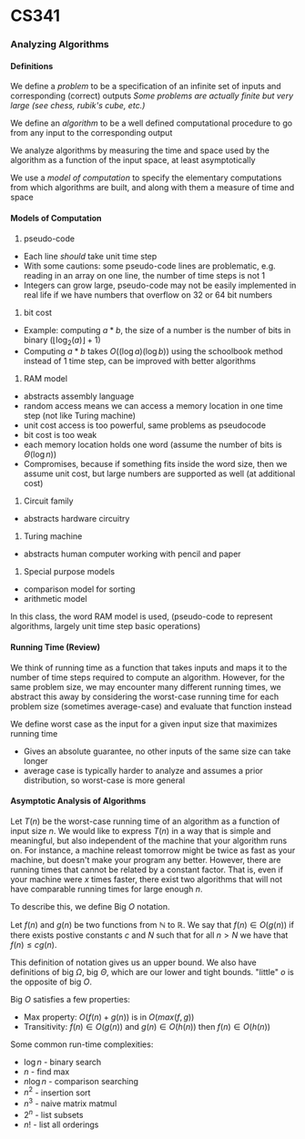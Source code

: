 # CS341

### Analyzing Algorithms
#### Definitions
We define a *problem* to be a specification of an infinite set of inputs and corresponding (correct) outputs
*Some problems are actually finite but very large (see chess, rubik's cube, etc.)*

We define an *algorithm* to be a well defined computational procedure to go from any input to the corresponding output

We analyze algorithms by measuring the time and space used by the algorithm as a function of the input space, at least asymptotically

We use a *model of computation* to specify the elementary computations from which algorithms are built, and along with them a measure of time and space

#### Models of Computation
1. pseudo-code
  * Each line *should* take unit time step
  * With some cautions: some pseudo-code lines are problematic, e.g. reading in an array on one line, the number of time steps is not $1$
  * Integers can grow large, pseudo-code may not be easily implemented in real life if we have numbers that overflow on 32 or 64 bit numbers
1. bit cost
  * Example: computing $a * b$, the size of a number is the number of bits in binary ($\lfloor\log_2(a) \rfloor+1$)
  * Computing $a*b$ takes $O((\log a)(\log b))$ using the schoolbook method instead of 1 time step, can be improved with better algorithms
1. RAM model
  * abstracts assembly language
  * random access means we can access a memory location in one time step (not like Turing machine)
  * unit cost access is too powerful, same problems as pseudocode
  * bit cost is too weak
  * each memory location holds one word (assume the number of bits is $\Theta(\log n)$)
  * Compromises, because if something fits inside the word size, then we assume unit cost, but large numbers are supported as well (at additional cost)
1. Circuit family
  * abstracts hardware circuitry
1. Turing machine
  * abstracts human computer working with pencil and paper
1. Special purpose models
  * comparison model for sorting
  * arithmetic model

In this class, the word RAM model is used, (pseudo-code to represent algorithms, largely unit time step basic operations)

#### Running Time (Review)
We think of running time as a function that takes inputs and maps it to the number of time steps required to compute an algorithm. However, for the same problem size, we may encounter many different running times, we abstract this away by considering the worst-case running time for each problem size (sometimes average-case) and evaluate that function instead

We define worst case as the input for a given input size that maximizes running time
* Gives an absolute guarantee, no other inputs of the same size can take longer
* average case is typically harder to analyze and assumes a prior distribution, so worst-case is more general

#### Asymptotic Analysis of Algorithms
Let $T(n)$ be the worst-case running time of an algorithm as a function of input size $n$. We would like to express $T(n)$ in a way that is simple and meaningful, but also independent of the machine that your algorithm runs on. For instance, a machine releast tomorrow might be twice as fast as your machine, but doesn't make your program any better. However, there are running times that cannot be related by a constant factor. That is, even if your machine were $x$ times faster, there exist two algorithms that will not have comparable running times for large enough $n$. 

To describe this, we define Big $O$ notation.

Let $f(n)$ and $g(n)$ be two functions from $\mathbb{N}$ to $\mathbb{R}$. We say that $f(n) \in O(g(n))$ if there exists postive constants $c$ and $N$ such that for all $n > N$ we have that $f(n) \leq cg(n)$. 

This definition of notation gives us an upper bound. We also have definitions of big $\Omega$, big $\Theta$, which are our lower and tight bounds. "little" $o$ is the opposite of big $O$.

Big $O$ satisfies a few properties:
* Max property: $O(f(n) + g(n))$ is in $O(max(f, g))$
* Transitivity: $f(n) \in O(g(n))$ and $g(n) \in O(h(n))$ then $f(n) \in O(h(n))$

Some common run-time complexities:
* $\log n$ - binary search
* $n$ - find max
* $n \log n$ - comparison searching
* $n^2$ - insertion sort
* $n^3$ - naive matrix matmul
* $2^n$ - list subsets
* $n!$ - list all orderings
